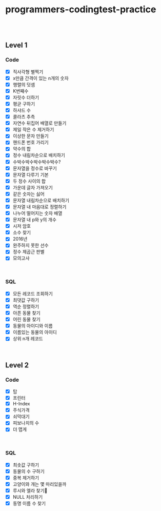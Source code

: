 # programmers-codingtest-practice

<br>
<br>

## Level 1
### Code

- [x] 직사각형 별찍기
- [x] x만큼 간격이 있는 n개의 숫자
- [x] 행렬의 덧셈
- [x] K번째수
- [x] 자릿수 더하기
- [x] 평균 구하기
- [x] 하샤드 수
- [x] 콜라츠 추측
- [x] 자연수 뒤집어 배열로 만들기
- [x] 제일 작은 수 제거하기
- [x] 이상한 문자 만들기
- [x] 핸드폰 번호 가리기
- [x] 약수의 합
- [x] 정수 내림차순으로 배치하기
- [x] 수박수박수박수박수박수?
- [x] 문자열을 정수로 바꾸기
- [x] 문자열 다루기 기본
- [x] 두 정수 사이의 합
- [x] 가운데 글자 가져오기
- [x] 같은 숫자는 싫어
- [x] 문자열 내림차순으로 배치하기
- [x] 문자열 내 마음대로 정렬하기
- [x] 나누어 떨어지는 숫자 배열
- [x] 문자열 내 p와 y의 개수
- [x] 시저 암호
- [x] 소수 찾기
- [x] 2016년
- [x] 완주하지 못한 선수
- [x] 정수 제곱근 판별
- [x] 모의고사

<br>

### SQL

- [x] 모든 레코드 조회하기
- [x] 최댓값 구하기
- [x] 역순 정렬하기
- [x] 아픈 동물 찾기
- [x] 어린 동물 찾기
- [x] 동물의 아이디와 이름
- [x] 이름있는 동물의 아이디  
- [x] 상위 n개 레코드

<br>

## Level 2

### Code

- [x] 탑
- [x] 프린터
- [x] H-Index
- [x] 주식가격
- [x] 쇠막대기
- [x] 피보나치의 수
- [x] 더 맵게

<br>

### SQL

- [x] 최솟값 구하기
- [x] 동물의 수 구하기
- [x] 중복 제거하기
- [x] 고양이와 개는 몇 마리있을까
- [x] 루시와 엘라 찾기
- [x] NULL 처리하기 
- [x] 동명 이름 수 찾기
